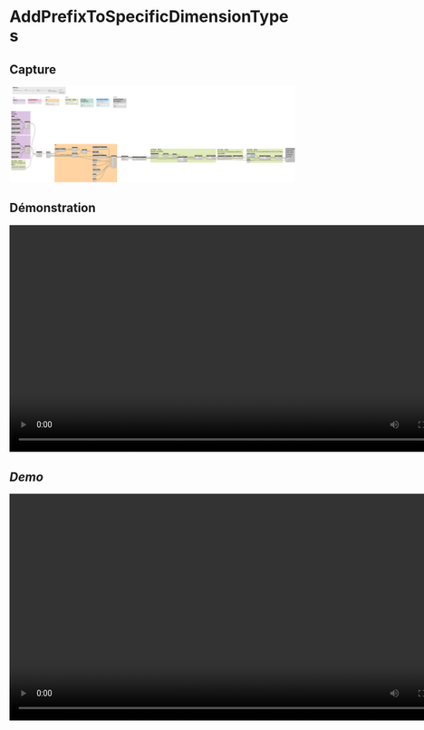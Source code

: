 # AddPrefixToSpecificDimensionTypes


## Capture
<img src="BIM1_AddPrefixToSpecificDimensionTypes.png" alt="BIM One Inc." /> 

## Démonstration
<video width="800" controls>
  <source src="BIM1_AddPrefixToSpecificDimensionTypes_FR.mp4" type="video/mp4">
</video>

</br>

## *Demo*
<video width="800" controls>
  <source src="BIM1_AddPrefixToSpecificDimensionTypes_ENG.mp4" type="video/mp4">
</video>
